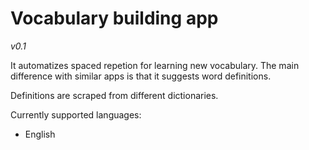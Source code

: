 # Vocabulary building app
*v0.1*

It automatizes spaced repetion for learning new vocabulary. The main difference with similar apps is that it suggests word definitions.

Definitions are scraped from different dictionaries. 

Currently supported languages:
- English
